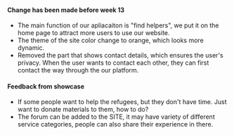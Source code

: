 #### Change has been made before week 13
- The main function of our apliacaiton is "find helpers", we put it on the home page to attract more users to use our website.
- The theme of the site color change to orange, which looks more dynamic.
- Removed the part that shows contact details, which ensures the user's privacy. When the user wants to contact each other, they can first contact the way through the our platform.

#### Feedback from showcase
- If some people want to help the refugees, but they don't have time. Just want to donate materials to them, how to do?
- The forum can be added to the SITE, it may have variety of different service categories, people can also share their experience in there.
